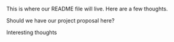 This is where our README file will live. Here are a few thoughts.

Should we have our project proposal here? 

Interesting thoughts 